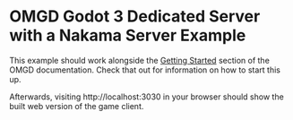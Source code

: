 # OMGD Godot 3 Dedicated Server with a Nakama Server Example

This example should work alongside the [Getting Started](https://newnoiseworks.github.io/omgd/pages/getting-started/) section of the OMGD documentation. Check that out for information on how to start this up.

Afterwards, visiting http://localhost:3030 in your browser should show the built web version of the game client.
